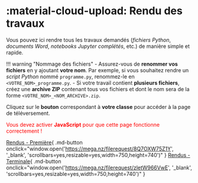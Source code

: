 # :material-cloud-upload: Rendu des travaux

Vous pouvez ici rendre tous les travaux demandés (*fichiers Python*, *documents Word*, *notebooks Jupyter complétés*, etc.) de manière simple et rapide.

!!! warning "Nommage des fichiers"
    - Assurez-vous de **renommer vos fichiers** en y ajoutant **votre nom**. Par exemple, si vous souhaitez rendre un *script Python* nommé `programme.py`, renommez-le en `<VOTRE_NOM>_programme.py`.
    - Si votre travail contient **plusieurs fichiers**, créez une **archive ZIP** contenant tous vos fichiers et dont le nom sera de la forme `<VOTRE_NOM>_<NOM_ARCHIVE>.zip`.

Cliquez sur le **bouton** correspondant à **votre classe** pour accéder à la page de téléversement.

<noscript style="color:red">Vous devez activer <strong>JavaScript</strong> pour que cette page fonctionne correctement !</noscript>

[Rendus - Première](#){ .md-button onclick="window.open('https://mega.nz/filerequest/8Q7OXW75Z1Y', '_blank', 'scrollbars=yes,resizable=yes,width=750,height=740')" }
[Rendus - Terminale](#){ .md-button onclick="window.open('https://mega.nz/filerequest/zletW966VwE', '_blank', 'scrollbars=yes,resizable=yes,width=750,height=740')" }